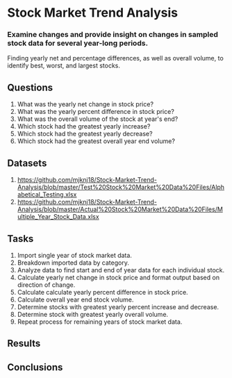 # Stock Market Trend Analysis 

### Examine changes and provide insight on changes in sampled stock data for several year-long periods.

Finding yearly net and percentage differences, as well as overall volume, to identify best, worst, and largest stocks. 

## Questions

1. What was the yearly net change in stock price?
2. What was the yearly percent difference in stock price?
3. What was the overall volume of the stock at year's end?
4. Which stock had the greatest yearly increase?
5. Which stock had the greatest yearly decrease?
6. Which stock had the greatest overall year end volume?

## Datasets

1. https://github.com/mjknj18/Stock-Market-Trend-Analysis/blob/master/Test%20Stock%20Market%20Data%20Files/Alphabetical_Testing.xlsx
2. https://github.com/mjknj18/Stock-Market-Trend-Analysis/blob/master/Actual%20Stock%20Market%20Data%20Files/Multiple_Year_Stock_Data.xlsx

## Tasks

1. Import single year of stock market data.
2. Breakdown imported data by category.
3. Analyze data to find start and end of year data for each individual stock.
4. Calculate yearly net change in stock price and format output based on direction of change.
5. Calculate calculate yearly percent difference in stock price.
6. Calculate overall year end stock volume.
7. Determine stocks with greatest yearly percent increase and decrease.
8. Determine stock with greatest yearly overall volume.
9. Repeat process for remaining years of stock market data.

## Results


## Conclusions
